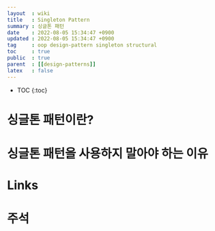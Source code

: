 ```yaml
---
layout  : wiki
title   : Singleton Pattern
summary : 싱글톤 패턴
date    : 2022-08-05 15:34:47 +0900
updated : 2022-08-05 15:34:47 +0900
tag     : oop design-pattern singleton structural
toc     : true
public  : true
parent  : [[design-patterns]]
latex   : false
---
```

* TOC
{:toc}

# 싱글톤 패턴이란?

# 싱글톤 패턴을 사용하지 말아야 하는 이유

# Links

# 주석